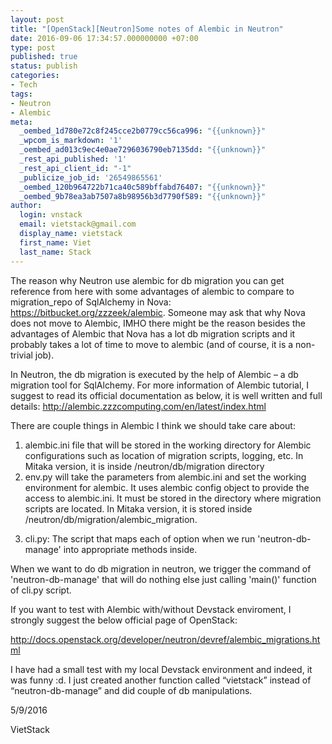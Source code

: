 ```yaml
---
layout: post
title: "[OpenStack][Neutron]Some notes of Alembic in Neutron"
date: 2016-09-06 17:34:57.000000000 +07:00
type: post
published: true
status: publish
categories:
- Tech
tags:
- Neutron
- Alembic
meta:
  _oembed_1d780e72c8f245cce2b0779cc56ca996: "{{unknown}}"
  _wpcom_is_markdown: '1'
  _oembed_ad013c9ec4e0ae7296036790eb7135dd: "{{unknown}}"
  _rest_api_published: '1'
  _rest_api_client_id: "-1"
  _publicize_job_id: '26549865561'
  _oembed_120b964722b71ca40c589bffabd76407: "{{unknown}}"
  _oembed_9b78ea3ab7507a8b98956b3d7790f589: "{{unknown}}"
author:
  login: vnstack
  email: vietstack@gmail.com
  display_name: vietstack
  first_name: Viet
  last_name: Stack
---
```

<p>The reason why Neutron use alembic for db migration you can get reference from here with some advantages of alembic to compare to migration_repo of SqlAlchemy in Nova: <a href="https://bitbucket.org/zzzeek/alembic">https://bitbucket.org/zzzeek/alembic</a>. Someone may ask that why Nova does not move to Alembic, IMHO there might be the reason besides the advantages of Alembic that Nova has a lot db migration scripts and it probably takes a lot of time to move to alembic (and of course, it is a non-trivial job).</p>
<p>In Neutron, the db migration is executed by the help of Alembic – a db migration tool for SqlAlchemy. For more information of Alembic tutorial, I suggest to read its official documentation as below, it is well written and full details: <a href="http://alembic.zzzcomputing.com/en/latest/index.html">http://alembic.zzzcomputing.com/en/latest/index.html</a></p>
<p>There are couple things in Alembic I think we should take care about:</p>
<ol>
<li>alembic.ini file that will be stored in the working directory for Alembic configurations such as location of migration scripts, logging, etc. In Mitaka version, it is inside /neutron/db/migration directory</li>
<li>env.py will take the parameters from alembic.ini and set the working environment for alembic. It uses alembic config object to provide the access to alembic.ini. It must be stored in the directory where migration scripts are located. In Mitaka version, it is stored inside /neutron/db/migration/alembic_migration.</li>
<li>
<p>cli.py: The script that maps each of option when we run 'neutron-db-manage' into appropriate methods inside.</p>
</li>
</ol>
<p>When we want to do db migration in neutron, we trigger the command of 'neutron-db-manage' that will do nothing else just calling 'main()' function of cli.py script.</p>
<p>If you want to test with Alembic with/without Devstack enviroment, I strongly suggest the below official page of OpenStack:</p>
<p><a href="http://docs.openstack.org/developer/neutron/devref/alembic_migrations.html">http://docs.openstack.org/developer/neutron/devref/alembic_migrations.html</a></p>
<p>I have had a small test with my local Devstack environment and indeed, it was funny :d. I just created another function called “vietstack” instead of “neutron-db-manage” and did couple of db manipulations.</p>
<p>5/9/2016</p>
<p>VietStack</p>
